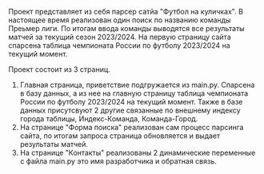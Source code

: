 Проект представляет из себя парсер сатйа "Футбол на куличках".
В настоящее время реализован один поиск по названию команды Преьмер лиги. 
По итогам ввода команды выводятся все результаты матчей за текущий сезон 2023/2024.
На первую страницу сайта спарсена таблица чемпионата России по футболу 2023/2024 на текущий момент.
 

Проект состоит из 3 страниц.
1. Главная страница, приветствие подгружается из main.py. Спарсена в базу данных, а из нее на главную страницу таблица чемпионата России по футболу 2023/2024 на текущий момент. Также в базе данных присутсвуют 2 другие связанные по внешнему индексу города таблицы, Индекс-Команда, Команда-Город.
3. На странице "Форма поиска" реализован сам процесс парсинга сайта, по итогам запроса страница обновляется и выдает результаты матчей.
4. На странице "Контакты" реализованы 2 динамические переменные с файла main.py это имя разработчика и обратная связь. 
